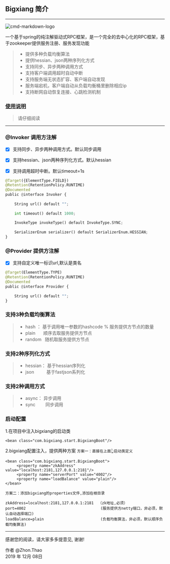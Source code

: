 ## Bigxiang 简介

------
![cmd-markdown-logo](http://pic.51yuansu.com/pic3/cover/02/32/50/59c0dcc78223a_610.jpg)

一个基于spring的纯注解驱动式RPC框架，是一个完全的去中心化的RPC框架，基于zookeeper提供服务注册、服务发现功能

> * 提供多种负载均衡算法
> * 提供hessian、json两种序列化方式
> * 支持同步、异步两种调用方式
> * 支持客户端调用超时自动中断
> * 支持服务端无状态扩容、客户端自动发现
> * 服务端宕机，客户端自动从负载均衡桶里删除相应ip
> * 支持断网自动恢复连接、心跳检测机制



### [使用说明](https://www.zybuluo.com/cmd/)

> 请仔细阅读

------

### @Invoker 调用方注解
- [x] 支持同步、异步两种调用方式。默认同步调用
- [x] 支持hessian、json两种序列化方式。默认hessian
- [x] 支持调用超时中断。默认timeout=1s

   
```python
@Target({ElementType.FIELD})
@Retention(RetentionPolicy.RUNTIME)
@Documented
public @interface Invoker {
        
    String url() default "";
        
    int timeout() default 1000;
        
    InvokeType invokeType() default InvokeType.SYNC;
        
    SerializerEnum serializer() default SerializerEnum.HESSIAN;
}
```




### @Provider 提供方注解 
- [x] 支持自定义唯一标识url,默认是类名
```python
@Target(ElementType.TYPE)
@Retention(RetentionPolicy.RUNTIME)
@Documented
public @interface Provider {
    
    String url() default "";
}
```


###  支持3种负载均衡算法

> * hash ： 基于调用唯一参数的hashcode % 服务提供方节点的数量 
> * plain  &#8194;&#8194;&#8194;顺序去取服务提供方节点
> * random  &#8194;随机取服务提供方节点

###  支持2种序列化方式

> * hessian： 基于hessian序列化 
> * json   &#8194;&#8194;&#8194;&#8194;&#8194;基于fastjson系列化

###  支持2种调用方式

> * async： 异步调用
> * sync   &#8194;&#8194;&#8194;&#8194;同步调用

### 启动配置
1.在项目中注入bigxiang的启动类
```
<bean class="com.bigxiang.start.BigxiangBoot"/>

```

2.bigxiang配置注入，提供两种方案
`方案一：直接在上面👆启动类定义 `
```
<bean class="com.bigxiang.start.BigxiangBoot">
     <property name="zkAddress" value="localhost:2181,127.0.0.1:2181"/>
     <property name="serverPort" value="4002"/>
     <property name="loadBalance" value="plain"/>
</bean>
```
`方案二：添加bigxiang的properties文件,添加在根目录`
```
zkAddress=localhost:2181,127.0.0.1:2181  （zk地址,必须） 
port=4002                                 (服务提供方netty端口，非必须，默认自动选择端口)         
loadBalance=plain                         (负载均衡算法，非必须，默认顺序负载均衡算法)    
```

------

感谢您的阅读，请大家多多提意见, 谢谢! 

作者 @Zhon.Thao    
2019 年 12月 08日    

